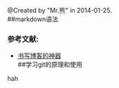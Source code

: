 @Created by "Mr.熊" in 2014-01-25.  
##markdown语法<br/>

###  参考文献:<br/>
* [书写博客的神器](http://upwith.me/?p=503)<br/>
##学习git的原理和使用  

hah
